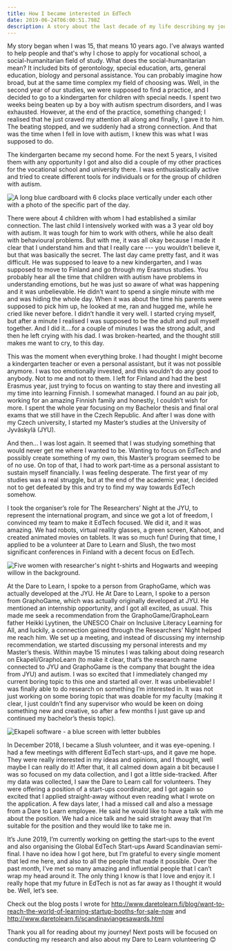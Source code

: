 ```yaml
---
title: How I became interested in EdTech
date: 2019-06-24T06:00:51.798Z
description: A story about the last decade of my life describing my journey towards EdTech
---
```

My story began when I was 15, that means 10 years ago. I’ve always wanted to help people and that's why I chose to apply for vocational school, a social-humanitarian field of study. What does the social-humanitarian mean? It included bits of gerontology, special education, arts, general education, biology and personal assistance. You can probably imagine how broad, but at the same time complex my field of choosing was. Well, in the second year of our studies, we were supposed to find a practice, and I decided to go to a kindergarten for children with special needs. I spent two weeks being beaten up by a boy with autism spectrum disorders, and I was exhausted. However, at the end of the practice, something changed; I realised that he just craved my attention all along and finally, I gave it to him. The beating stopped, and we suddenly had a strong connection. And that was the time when I fell in love with autism, I knew this was what I was supposed to do.

The kindergarten became my second home. For the next 5 years, I visited them with any opportunity I got and also did a couple of my other practices for the vocational school and university there. I was enthusiastically active and tried to create different tools for individuals or for the group of children with autism.

![A long blue cardboard with 6 clocks place vertically under each other with a photo of the specific part of the day.](/img/pomucky-1.png "A tool for better understanding of time.")

There were about 4 children with whom I had established a similar connection. The last child I intensively worked with was a 3 year old boy with autism. It was tough for him to work with others, while he also dealt with behavioural problems. But with me, it was all okay because I made it clear that I understand him and that I really care --- you wouldn’t believe it, but that was basically the secret. The last day came pretty fast, and it was difficult. He was supposed to leave to a new kindergarten, and I was supposed to move to Finland and go through my Erasmus studies. You probably hear all the time that children with autism have problems in understanding emotions, but he was just so aware of what was happening and it was unbelievable. He didn’t want to spend a single minute with me and was hiding the whole day. When it was about the time his parents were supposed to pick him up, he looked at me, ran and hugged me, while he cried like never before. I didn’t handle it very well. I started crying myself, but after a minute I realised I was supposed to be the adult and pull myself together.  And I did it....for a couple of minutes I was the strong adult, and then he left crying with his dad. I was broken-hearted, and the thought still makes me want to cry, to this day.

This was the moment when everything broke. I had thought I might become a kindergarten teacher or even a personal assistant, but it was not possible anymore. I was too emotionally invested, and this wouldn’t do any good to anybody. Not to me and not to them. I left for Finland and had the best Erasmus year, just trying to focus on wanting to stay there and investing all my time into learning Finnish. I somewhat managed. I found an au pair job, working for an amazing Finnish family and honestly, I couldn’t wish for more. I spent the whole year focusing on my Bachelor thesis and final oral exams that we still have in the Czech Republic. And after I was done with my Czech university, I started my Master’s studies at the University of Jyväskylä (JYU). 

And then... I was lost again. It seemed that I was studying something that would never get me where I wanted to be. Wanting to focus on EdTech and possibly create something of my own, this Master’s program seemed to be of no use. On top of that, I had to work part-time as a personal assistant to sustain myself financially. I was feeling desperate. The first year of my studies was a real struggle, but at the end of the academic year, I decided not to get defeated by this and try to find my way towards EdTech somehow.

I took the organiser’s role for The Researchers’ Night at the JYU, to represent the international program, and since we got a lot of freedom, I convinced my team to make it EdTech focused. We did it, and it was amazing. We had robots, virtual reality glasses, a green screen, Kahoot, and created animated movies on tablets. It was so much fun! During that time, I applied to be a volunteer at Dare to Learn and Slush, the two most significant conferences in Finland with a decent focus on EdTech.

![Five women with researcher's night t-shirts and Hogwarts and weeping willow in the background.](/img/9801cccc-b525-4c85-a979-3b79337c01e9.jpeg "My Research's Night team using a green screen to take a picture in Hogwarts. ")

At the Dare to Learn, I spoke to a person from GraphoGame, which was actually developed at the JYU. He At Dare to Learn, I spoke to a person from GraphoGame, which was actually originally developed at JYU. He mentioned an internship opportunity, and I got all excited, as usual. This made me seek a recommendation from the GraphoGame/GraphoLearn father Heikki Lyytinen, the UNESCO Chair on Inclusive Literacy Learning for All, and luckily, a connection gained through the Researchers’ Night helped me reach him. We set up a meeting, and instead of discussing my internship recommendation, we started discussing my personal interests and my Master’s thesis. Within maybe 15 minutes I was talking about doing research on Ekapeli/GraphoLearn (to make it clear, that’s the research name connected to JYU and GraphoGame is the company that bought the idea from JYU) and autism. I was so excited that I immediately changed my current boring topic to this one and started all over. It was unbelievable! I was finally able to do research on something I’m interested in. It was not just working on some boring topic that was doable for my faculty (making it clear, I just couldn’t find any supervisor who would be keen on doing something new and creative, so after a few months I just gave up and continued my bachelor’s thesis topic).

![Ekapeli software - a blue screen with letter bubbles ](/img/ekapeli.png "Ekapeli software")

In December 2018, I became a Slush volunteer, and it was eye-opening. I had a few meetings with different EdTech start-ups, and it gave me hope. They were really interested in my ideas and opinions, and I thought, well maybe I can really do it! After that, it all calmed down again a bit because I was so focused on my data collection, and I got a little side-tracked. After my data was collected, I saw the Dare to Learn call for volunteers. They were offering a position of a start-ups coordinator, and I got again so excited that I applied straight-away without even reading what I wrote on the application. A few days later, I had a missed call and also a message from a Dare to Learn employee. He said he would like to have a talk with me about the position. We had a nice talk and he said straight away that I’m suitable for the position and they would like to take me in.

It’s June 2019, I’m currently working on getting the start-ups to the event and also organising the Global EdTech Start-ups Award Scandinavian semi-final. I have no idea how I got here, but I’m grateful to every single moment that led me here, and also to all the people that made it possible. Over the past month, I’ve met so many amazing and influential people that I can’t wrap my head around it. The only thing I know is that I love and enjoy it. I really hope that my future in EdTech is not as far away as I thought it would be. Well, let’s see.

Check out the blog posts I wrote for <http://www.daretolearn.fi/blog/want-to-reach-the-world-of-learning-startup-booths-for-sale-now> and <http://www.daretolearn.fi/scandinaviangesawards.html>

Thank you all for reading about my journey! Next posts will be focused on conducting my research and also about my Dare to Learn volunteering 😊
